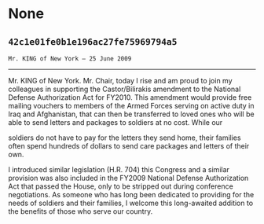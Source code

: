 # None
## `42c1e01fe0b1e196ac27fe75969794a5`
`Mr. KING of New York — 25 June 2009`

---


Mr. KING of New York. Mr. Chair, today I rise and am proud to join my 
colleagues in supporting the Castor/Bilirakis amendment to the National 
Defense Authorization Act for FY2010. This amendment would provide free 
mailing vouchers to members of the Armed Forces serving on active duty 
in Iraq and Afghanistan, that can then be transferred to loved ones who 
will be able to send letters and packages to soldiers at no cost. While 
our


soldiers do not have to pay for the letters they send home, their 
families often spend hundreds of dollars to send care packages and 
letters of their own.

I introduced similar legislation (H.R. 704) this Congress and a 
similar provision was also included in the FY2009 National Defense 
Authorization Act that passed the House, only to be stripped out during 
conference negotiations. As someone who has long been dedicated to 
providing for the needs of soldiers and their families, I welcome this 
long-awaited addition to the benefits of those who serve our country.